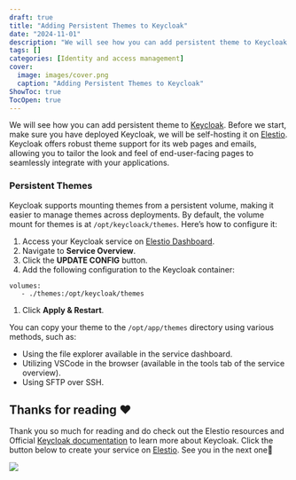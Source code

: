 ```yaml
---
draft: true
title: "Adding Persistent Themes to Keycloak"
date: "2024-11-01"
description: "We will see how you can add persistent theme to Keycloak. Before we start, make sure you have deployed Keycloak, we will be self-hosting it on Elestio. Keycloak offers robust theme support for its web pages and emails, allowing you to tailor the look and feel of end-user-facing pages to"
tags: []
categories: [Identity and access management]
cover:
  image: images/cover.png
  caption: "Adding Persistent Themes to Keycloak"
ShowToc: true
TocOpen: true
---
```



We will see how you can add persistent theme to [Keycloak](https://elest.io/open-source/keycloak?ref=blog.elest.io). Before we start, make sure you have deployed Keycloak, we will be self\-hosting it on [Elestio](https://elest.io/open-source/n8n?ref=blog.elest.io). Keycloak offers robust theme support for its web pages and emails, allowing you to tailor the look and feel of end\-user\-facing pages to seamlessly integrate with your applications.

### Persistent Themes

Keycloak supports mounting themes from a persistent volume, making it easier to manage themes across deployments. By default, the volume mount for themes is at `/opt/keycloack/themes`. Here’s how to configure it:

1. Access your Keycloak service on [Elestio Dashboard](https://dash.elest.io/8766/break-and-build/?ref=blog.elest.io).
2. Navigate to **Service Overview**.
3. Click the **UPDATE CONFIG** button.
4. Add the following configuration to the Keycloak container:


```
volumes:
   - ./themes:/opt/keycloak/themes

```
1. Click **Apply \& Restart**.

You can copy your theme to the `/opt/app/themes` directory using various methods, such as:

* Using the file explorer available in the service dashboard.
* Utilizing VSCode in the browser (available in the tools tab of the service overview).
* Using SFTP over SSH.

## **Thanks for reading ❤️**

Thank you so much for reading and do check out the Elestio resources and Official [Keycloak documentation](https://www.keycloak.org/documentation?ref=blog.elest.io) to learn more about Keycloak. Click the button below to create your service on [Elestio](https://elest.io/open-source/keycloak?ref=blog.elest.io). See you in the next one👋

[![](https://pub-da36157c854648669813f3f76c526c2b.r2.dev/deploy-on-elestio-black.png)](https://elest.io/open-source/n8n?ref=blog.elest.io)

